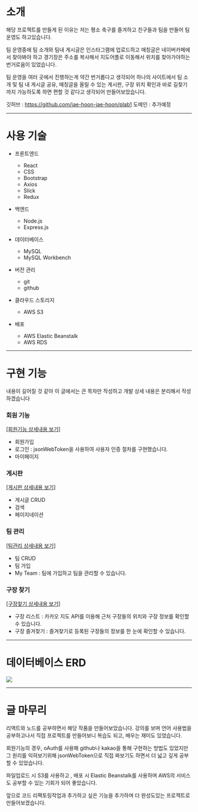 
# 소개
해당 프로젝트를 만들게 된 이유는
저는 평소 축구를 즐겨하고 친구들과 팀을 만들어 팀 운영도 하고있습니다.

팀 운영중에
팀 소개와 팀내 게시글은 인스타그램에 업로드하고
매칭글은 네이버카페에서 찾아봐야 하고
경기장은 주소를 복사해서 지도어플로 이동해서 위치를 찾아가야하는 번거로움이 있었습니다.

팀 운영을 여러 곳에서 진행하는게 약간 번거롭다고 생각되어
하나의 사이트에서 
팀 소개 및 팀 내 게시글 공유, 
매칭글을 올릴 수 있는 게시판, 
구장 위치 확인과 바로 길찾기까지 가능하도록 하면
편할 것 같다고 생각되어 만들어보았습니다.

깃허브 : <a href="https://github.com/jae-hoon-jae-hoon/plab1" target="_blank">https://github.com/jae-hoon-jae-hoon/plab1</a>
도메인 : 추가예정

---

# 사용 기술
- 프론트엔드
	- React
	- CSS
	- Bootstrap
	- Axios
	- Slick
	- Redux

- 백엔드
	- Node.js
	- Express.js
    
- 데이터베이스
	- MySQL
	- MySQL Workbench
    
- 버전 관리
	- git
	- github
    
- 클라우드 스토리지
	- AWS S3
    
- 배포
	- AWS Elastic Beanstalk
	- AWS RDS

---

# 구현 기능
내용이 길어질 것 같아 이 글에서는 큰 목차만 작성하고 개발 상세 내용은 분리해서 작성하겠습니다

### 회원 기능 
<a href="https://velog.io/@jeongjh159/%EC%B6%95%EA%B5%AC%ED%8C%80%EC%9A%B4%EC%98%81-%ED%9A%8C%EC%9B%90%EA%B8%B0%EB%8A%A5" target="_blank">[회원기능 상세내용 보기]</a>
 - 회원가입
 - 로그인 
 	: jsonWebToken을 사용하여 사용자 인증 절차를 구현했습니다.
 - 마이페이지

### 게시판
<a href="https://velog.io/@jeongjh159/%EC%B6%95%EA%B5%AC%ED%8C%80%EC%9A%B4%EC%98%81-%EA%B2%8C%EC%8B%9C%ED%8C%90" target="_blank">[게시판 상세내용 보기]</a>
 - 게시글 CRUD
 - 검색
 - 페이지네이션

### 팀 관리
<a href="https://velog.io/@jeongjh159/%EC%B6%95%EA%B5%AC%ED%8C%80%EC%9A%B4%EC%98%81-%ED%8C%80%EA%B4%80%EB%A6%AC" target="_blank">[팀관리 상세내용 보기]</a>
 - 팀 CRUD
 - 팀 가입
 - My Team : 팀에 가입하고 팀을 관리할 수 있습니다.

### 구장 찾기
<a href="https://velog.io/@jeongjh159/%EC%B6%95%EA%B5%AC%ED%8C%80%EC%9A%B4%EC%98%81-%EA%B5%AC%EC%9E%A5%EC%B0%BE%EA%B8%B0" target="_blank">[구장찾기 상세내용 보기]</a>
 - 구장 리스트 
 	: 카카오 지도 API를 이용해 근처 구장들의 위치와 구장 정보를 확인할 수 있습니다.
 - 구장 즐겨찾기 
 	: 즐겨찾기로 등록된 구장들의 정보를 한 눈에 확인할 수 있습니다.
  
---

# 데이터베이스 ERD
![](https://velog.velcdn.com/images/jeongjh159/post/b455b290-69b6-4747-8cd1-7c4565e60e3d/image.png)


---

# 글 마무리
리액트와 노드를 공부하면서 해당 작품을 만들어보았습니다.
강의를 보며 언어 사용법을 공부하고나서 
직접 프로젝트를 만들어보니 복습도 되고, 배우는 재미도 있었습니다.

회원기능의 경우, oAuth를 사용해 github나 kakao을 통해 구현하는 방법도 있었지만
그 원리를 익혀보기위해 jsonWebToken으로 직접 짜보기도 하면서 더 넓고 깊게 공부할 수 있었습니다.

파일업로드 시 S3를 사용하고 , 배포 시 Elastic Beanstalk를 사용하며
AWS의 서비스도 공부할 수 있는 기회가 되어 좋았습니다.

앞으로 코드 리팩토링작업과 추가하고 싶은 기능을 추가하며 더 완성도있는 프로젝트로 만들어보겠습니다.


